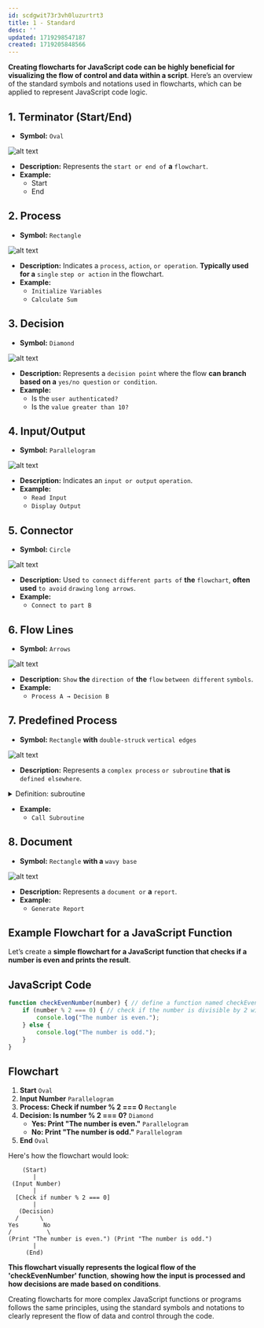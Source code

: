 ```yaml
---
id: scdgwit73r3vh0luzurtrt3
title: 1 - Standard
desc: ''
updated: 1719298547187
created: 1719205848566
---
```


**Creating flowcharts for JavaScript code can be highly beneficial for visualizing the flow of control and data within a script**. Here’s an overview of the standard symbols and notations used in flowcharts, which can be applied to represent JavaScript code logic.

## 1. **Terminator (Start/End)**
- **Symbol:** `Oval`

![alt text](assets/images/oval.png)

- **Description:** Represents the `start or end of` **a** `flowchart`.
- **Example:**
  - Start
  - End

## 2. **Process**
- **Symbol:** `Rectangle`

![alt text](assets/images/rectangle.png)

- **Description:** Indicates a `process`, `action`, `or operation`. **Typically used for a** `single` `step or action` in the flowchart.
- **Example:**
  - `Initialize Variables`
  - `Calculate Sum`

## 3. **Decision**
- **Symbol:** `Diamond`

![alt text](assets/images/diamond.png)

- **Description:** Represents a `decision point` where the flow **can branch based on a** `yes/no question` `or condition`.
- **Example:**
  - Is the `user authenticated?`
  - Is the `value greater than 10?`

## 4. **Input/Output**
- **Symbol:** `Parallelogram`

![alt text](assets/images/parallelogram.png)

- **Description:** Indicates an `input or output` `operation`.
- **Example:**
  - `Read Input`
  - `Display Output`

## 5. **Connector**
- **Symbol:** `Circle`

![alt text](assets/images/circle.png)

- **Description:** Used `to connect` `different parts of` **the** `flowchart`, **often used** `to avoid` `drawing` `long arrows`.
- **Example:**
  - `Connect to part B`

## 6. **Flow Lines**
- **Symbol:** `Arrows`

![alt text](assets/images/arrow.jpg)

- **Description:** `Show` **the** `direction of` **the** `flow` `between different` `symbols`.
- **Example:**
  - `Process A → Decision B`

## 7. **Predefined Process**
- **Symbol:** `Rectangle` **with** `double-struck` `vertical edges`

![alt text](assets/images/rectangle_double.png)

- **Description:** Represents a `complex process` `or subroutine` **that is** `defined elsewhere`.



<!-- start of 'subroutine' section -->
<details>
    <summary>Definition: subroutine</summary>

#
A subroutine, **also known as a** `function`, `procedure`, `or method`, **is a** `block of code` **designed** `to perform` **a specific** `task`. It is a `reusable` piece of code that can be `called` `from different parts of` **a** `program` **to execute its task whenever needed**, **helping to keep the code** `organized` **and** `reducing repetition`.

---
</details>
<!-- end of 'subroutine' section -->



- **Example:**
  - `Call Subroutine`

## 8. **Document**
- **Symbol:** `Rectangle` **with a** `wavy base`

![alt text](assets/images/rectangle_wavy.png)

- **Description:** Represents a `document or` **a** `report`.
- **Example:**
  - `Generate Report`

## Example Flowchart for a JavaScript Function

Let’s create a **simple flowchart for a JavaScript function that checks if a number is even and prints the result**.

## JavaScript Code
```javascript
function checkEvenNumber(number) { // define a function named checkEvenNumber that takes one parameter 'number'
    if (number % 2 === 0) { // check if the number is divisible by 2 with no remainder
        console.log("The number is even.");
    } else {
        console.log("The number is odd.");
    }
}
```

## Flowchart

1. **Start** `Oval`
2. **Input Number** `Parallelogram`
3. **Process: Check if number % 2 === 0** `Rectangle`
4. **Decision: Is number % 2 === 0?** `Diamond`
   - **Yes: Print "The number is even."** `Parallelogram`
   - **No: Print "The number is odd."** `Parallelogram`
5. **End** `Oval`

Here's how the flowchart would look:

```plaintext
    (Start)
       |
 (Input Number)
       |
  [Check if number % 2 === 0]
       |
   (Decision)
  /      \
Yes       No
/          \
(Print "The number is even.") (Print "The number is odd.")
       |
     (End)
```

**This flowchart visually represents the logical flow of the 'checkEvenNumber' function**, **showing how the input is processed and how decisions are made based on conditions**.

Creating flowcharts for more complex JavaScript functions or programs follows the same principles, using the standard symbols and notations to clearly represent the flow of data and control through the code.